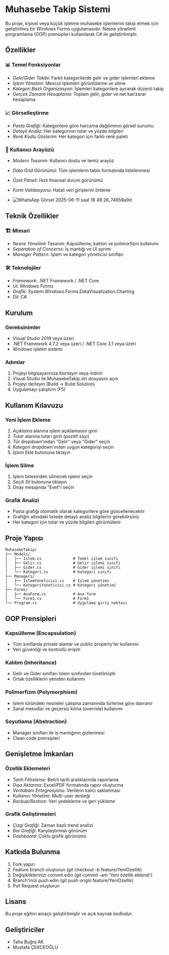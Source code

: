 # Muhasebe Takip Sistemi

Bu proje, kişisel veya küçük işletme muhasebe işlemlerini takip etmek için geliştirilmiş bir Windows Forms uygulamasıdır. Nesne yönelimli programlama (OOP) prensipleri kullanılarak C# ile geliştirilmiştir.

## Özellikler

### 📊 Temel Fonksiyonlar
- *Gelir/Gider Takibi*: Farklı kategorilerde gelir ve gider işlemleri ekleme
- *İşlem Yönetimi*: Mevcut işlemleri görüntüleme ve silme
- *Kategori Bazlı Organizasyon*: İşlemleri kategorilere ayırarak düzenli takip
- *Gerçek Zamanlı Hesaplama*: Toplam gelir, gider ve net kar/zarar hesaplama

### 📈 Görselleştirme
- *Pasta Grafiği*: Kategorilere göre harcama dağılımının görsel sunumu
- *Detaylı Analiz*: Her kategorinin tutar ve yüzde bilgileri
- *Renk Kodlu Gösterim*: Her kategori için farklı renk paleti

### 💼 Kullanıcı Arayüzü
- *Modern Tasarım*: Kullanıcı dostu ve temiz arayüz
- *Data Grid Görünümü*: Tüm işlemlerin tablo formatında listelenmesi
- *Özet Paneli*: Hızlı finansal durum görünümü
- *Form Validasyonu*: Hatalı veri girişlerini önleme

- ![WhatsApp Görsel 2025-06-11 saat 18 49 26_74658a9d](https://github.com/user-attachments/assets/9b041885-57f2-4337-9e9f-1a9eabe6a2fd)


## Teknik Özellikler

### 🏗 Mimari
- *Nesne Yönelimli Tasarım*: Kapsülleme, kalıtım ve polimorfizm kullanımı
- *Separation of Concerns*: İş mantığı ve UI ayrımı
- *Manager Pattern*: İşlem ve kategori yöneticisi sınıfları

### 🛠 Teknolojiler
- *Framework*: .NET Framework / .NET Core
- *UI*: Windows Forms
- *Grafik*: System.Windows.Forms.DataVisualization.Charting
- *Dil*: C#

## Kurulum

### Gereksinimler
- Visual Studio 2019 veya üzeri
- .NET Framework 4.7.2 veya üzeri / .NET Core 3.1 veya üzeri
- Windows işletim sistemi

### Adımlar
1. Projeyi bilgisayarınıza klonlayın veya indirin
2. Visual Studio ile MuhasebeTakip.sln dosyasını açın
3. Projeyi derleyin (Build → Build Solution)
4. Uygulamayı çalıştırın (F5)

## Kullanım Kılavuzu

### Yeni İşlem Ekleme
1. *Açıklama* alanına işlem açıklamasını girin
2. *Tutar* alanına tutarı girin (pozitif sayı)
3. *Tür* dropdown'ından "Gelir" veya "Gider" seçin
4. *Kategori* dropdown'ından uygun kategoriyi seçin
5. *İşlem Ekle* butonuna tıklayın

### İşlem Silme
1. İşlem listesinden silinecek işlemi seçin
2. *Seçili Sil* butonuna tıklayın
3. Onay mesajında "Evet"i seçin

### Grafik Analizi
- Pasta grafiği otomatik olarak kategorilere göre güncellenecektir
- Grafiğin altındaki listede detaylı analiz bilgilerini görebilirsiniz
- Her kategori için tutar ve yüzde bilgileri görüntülenir

## Proje Yapısı


```
MuhasebeTakip/
├── Models/
│   ├── Islem.cs              # Temel işlem sınıfı
│   ├── Gelir.cs              # Gelir işlemi sınıfı
│   ├── Gider.cs              # Gider işlemi sınıfı
│   └── Kategori.cs           # Kategori sınıfı
├── Managers/
│   ├── IslemYoneticisi.cs    # İşlem yönetimi
│   └── KategoriYoneticisi.cs # Kategori yönetimi
├── Forms/
│   ├── AnaForm.cs            # Ana form
│   └── Form1.cs              # Form1
└── Program.cs                # Uygulama giriş noktası
```


## OOP Prensipleri

### Kapsülleme (Encapsulation)
- Tüm sınıflarda private alanlar ve public property'ler kullanımı
- Veri güvenliği ve kontrollü erişim

### Kalıtım (Inheritance)
- Gelir ve Gider sınıfları Islem sınıfından türetilmiştir
- Ortak özelliklerin yeniden kullanımı

### Polimorfizm (Polymorphism)
- Islem türündeki nesneler çalışma zamanında türlerine göre davranır
- Sanal metodlar ve geçersiz kılma (override) kullanımı

### Soyutlama (Abstraction)
- Manager sınıfları ile iş mantığının gizlenmesi
- Clean code prensipleri

## Genişletme İmkanları

### Özellik Eklemeleri
- *Tarih Filtreleme*: Belirli tarih aralıklarında raporlama
- *Dışa Aktarma*: Excel/PDF formatında rapor oluşturma
- *Veritabanı Entegrasyonu*: Verilerin kalıcı saklanması
- *Kullanıcı Yönetimi*: Multi-user desteği
- *Backup/Restore*: Veri yedekleme ve geri yükleme

### Grafik Geliştirmeleri
- *Çizgi Grafiği*: Zaman bazlı trend analizi
- *Bar Grafiği*: Karşılaştırmalı görünüm
- *Dashboard*: Çoklu grafik görünümü

## Katkıda Bulunma

1. Fork yapın
2. Feature branch oluşturun (git checkout -b feature/YeniOzellik)
3. Değişikliklerinizi commit edin (git commit -am 'Yeni özellik eklendi')
4. Branch'inizi push edin (git push origin feature/YeniOzellik)
5. Pull Request oluşturun

## Lisans

Bu proje eğitim amaçlı geliştirilmiştir ve açık kaynak kodludur.

## Geliştiriciler

- Taha Buğra AK
- Mustafa ÇEKCEOĞLU
